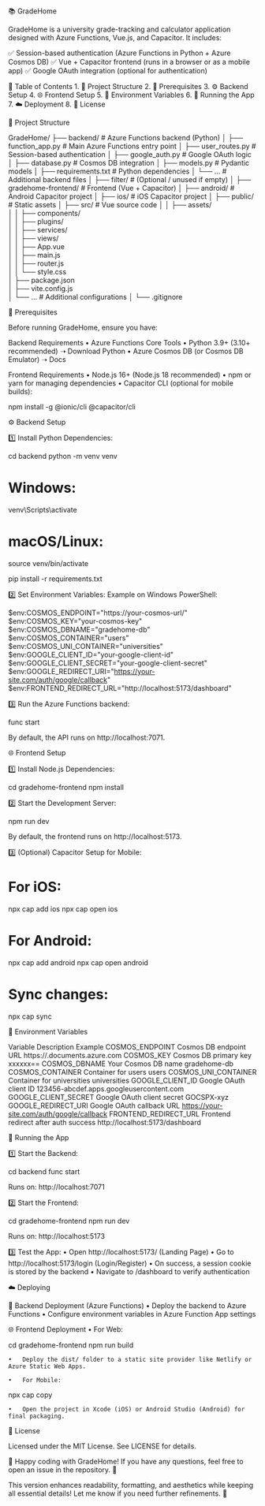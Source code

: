 📚 GradeHome

 

GradeHome is a university grade-tracking and calculator application designed with Azure Functions, Vue.js, and Capacitor. It includes:

✅ Session-based authentication (Azure Functions in Python + Azure Cosmos DB)
✅ Vue + Capacitor frontend (runs in a browser or as a mobile app)
✅ Google OAuth integration (optional for authentication)

📌 Table of Contents
	1.	🔧 Project Structure
	2.	🚀 Prerequisites
	3.	⚙️ Backend Setup
	4.	🌐 Frontend Setup
	5.	🔑 Environment Variables
	6.	🚀 Running the App
	7.	☁️ Deployment
	8.	📜 License

🔧 Project Structure

GradeHome/
├── backend/                   # Azure Functions backend (Python)
│   ├── function_app.py        # Main Azure Functions entry point
│   ├── user_routes.py         # Session-based authentication
│   ├── google_auth.py         # Google OAuth logic
│   ├── database.py            # Cosmos DB integration
│   ├── models.py              # Pydantic models
│   ├── requirements.txt       # Python dependencies
│   └── ...                    # Additional backend files
│
├── filter/                    # (Optional / unused if empty)
│
├── gradehome-frontend/        # Frontend (Vue + Capacitor)
│   ├── android/               # Android Capacitor project
│   ├── ios/                   # iOS Capacitor project
│   ├── public/                # Static assets
│   ├── src/                   # Vue source code
│   │   ├── assets/            
│   │   ├── components/        
│   │   ├── plugins/           
│   │   ├── services/          
│   │   ├── views/             
│   │   ├── App.vue           
│   │   ├── main.js           
│   │   ├── router.js         
│   │   └── style.css         
│   ├── package.json           
│   ├── vite.config.js         
│   └── ...                    # Additional configurations
│
└── .gitignore

🚀 Prerequisites

Before running GradeHome, ensure you have:

Backend Requirements
	•	Azure Functions Core Tools
	•	Python 3.9+ (3.10+ recommended) ➝ Download Python
	•	Azure Cosmos DB (or Cosmos DB Emulator) ➝ Docs

Frontend Requirements
	•	Node.js 16+ (Node.js 18 recommended)
	•	npm or yarn for managing dependencies
	•	Capacitor CLI (optional for mobile builds):

npm install -g @ionic/cli @capacitor/cli

⚙️ Backend Setup

1️⃣ Install Python Dependencies:

cd backend
python -m venv venv
# Windows:
venv\Scripts\activate
# macOS/Linux:
source venv/bin/activate

pip install -r requirements.txt

2️⃣ Set Environment Variables:
Example on Windows PowerShell:

$env:COSMOS_ENDPOINT="https://your-cosmos-url/"
$env:COSMOS_KEY="your-cosmos-key"
$env:COSMOS_DBNAME="gradehome-db"
$env:COSMOS_CONTAINER="users"
$env:COSMOS_UNI_CONTAINER="universities"
$env:GOOGLE_CLIENT_ID="your-google-client-id"
$env:GOOGLE_CLIENT_SECRET="your-google-client-secret"
$env:GOOGLE_REDIRECT_URI="https://your-site.com/auth/google/callback"
$env:FRONTEND_REDIRECT_URL="http://localhost:5173/dashboard"

3️⃣ Run the Azure Functions backend:

func start

By default, the API runs on http://localhost:7071.

🌐 Frontend Setup

1️⃣ Install Node.js Dependencies:

cd gradehome-frontend
npm install

2️⃣ Start the Development Server:

npm run dev

By default, the frontend runs on http://localhost:5173.

3️⃣ (Optional) Capacitor Setup for Mobile:

# For iOS:
npx cap add ios
npx cap open ios

# For Android:
npx cap add android
npx cap open android

# Sync changes:
npx cap sync

🔑 Environment Variables

Variable	Description	Example
COSMOS_ENDPOINT	Cosmos DB endpoint URL	https://<your-db-name>.documents.azure.com
COSMOS_KEY	Cosmos DB primary key	xxxxxx==
COSMOS_DBNAME	Your Cosmos DB name	gradehome-db
COSMOS_CONTAINER	Container for users	users
COSMOS_UNI_CONTAINER	Container for universities	universities
GOOGLE_CLIENT_ID	Google OAuth client ID	123456-abcdef.apps.googleusercontent.com
GOOGLE_CLIENT_SECRET	Google OAuth client secret	GOCSPX-xyz
GOOGLE_REDIRECT_URI	Google OAuth callback URL	https://your-site.com/auth/google/callback
FRONTEND_REDIRECT_URL	Frontend redirect after auth success	http://localhost:5173/dashboard

🚀 Running the App

1️⃣ Start the Backend:

cd backend
func start

Runs on: http://localhost:7071

2️⃣ Start the Frontend:

cd gradehome-frontend
npm run dev

Runs on: http://localhost:5173

3️⃣ Test the App:
	•	Open http://localhost:5173/ (Landing Page)
	•	Go to http://localhost:5173/login (Login/Register)
	•	On success, a session cookie is stored by the backend
	•	Navigate to /dashboard to verify authentication

☁️ Deploying

🚀 Backend Deployment (Azure Functions)
	•	Deploy the backend to Azure Functions
	•	Configure environment variables in Azure Function App settings

🌐 Frontend Deployment
	•	For Web:

cd gradehome-frontend
npm run build

	•	Deploy the dist/ folder to a static site provider like Netlify or Azure Static Web Apps.

	•	For Mobile:

npx cap copy

	•	Open the project in Xcode (iOS) or Android Studio (Android) for final packaging.

📜 License

Licensed under the MIT License.
See LICENSE for details.

🎉 Happy coding with GradeHome!
If you have any questions, feel free to open an issue in the repository. 🚀

This version enhances readability, formatting, and aesthetics while keeping all essential details! Let me know if you need further refinements. 🚀